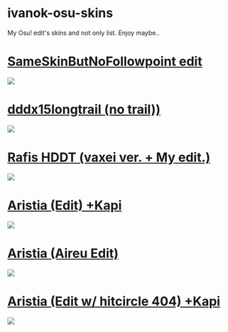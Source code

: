 # ivanok-osu-skins
My Osu! edit's skins and not only list. 
Enjoy maybe.. 

# [SameSkinButNoFollowpoint edit](https://cdn.discordapp.com/attachments/787694519842766855/874607799106162688/SameSkinButNoFollowpoint_edit.osk)
![](https://osu.ppy.sh/ss/16932797/c398)
# [dddx15longtrail (no trail))](https://cdn.discordapp.com/attachments/787694519842766855/874606534334763059/dddx15longtrail.osk)
![](https://osu.ppy.sh/ss/16932786/8d55)
# [Rafis HDDT (vaxei ver. + My edit.)](https://cdn.discordapp.com/attachments/787694519842766855/874605364514025472/Rafis_HDDT_vaxei_ver.__IKedit..osk)
![](https://osu.ppy.sh/ss/16932778/9efd)
# [Aristia (Edit) +Kapi](https://cdn.discordapp.com/attachments/787694519842766855/874604195523751996/Aristiaeditkapi.osk)
![](https://osu.ppy.sh/ss/16932757/2400)
# [Aristia (Aireu Edit)](https://cdn.discordapp.com/attachments/787694519842766855/874604580502143017/AristiaEdit.osk)
![](https://osu.ppy.sh/ss/16932760/a2dc)
# [Aristia (Edit w/ hitcircle 404) +Kapi](https://cdn.discordapp.com/attachments/787694519842766855/874606860970385458/Aristiaeditkapi404.osk)
![](https://osu.ppy.sh/ss/16932794/1422)
